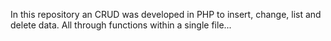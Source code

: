 In this repository an CRUD was developed in PHP to insert, change, list and delete data. All through functions within a single file...

